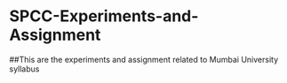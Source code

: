 # SPCC-Experiments-and-Assignment

##This are the experiments and assignment related to Mumbai University syllabus
